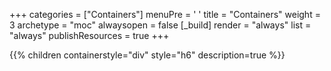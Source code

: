 +++ 
categories = ["Containers"] 
menuPre = '<i class="fa-fw fas fa-box-open"></i> '
title = "Containers" 
weight = 3
archetype = "moc" 
alwaysopen = false
[_build]
  render = "always"
  list = "always"
  publishResources = true
+++

{{% children containerstyle="div" style="h6" description=true %}}